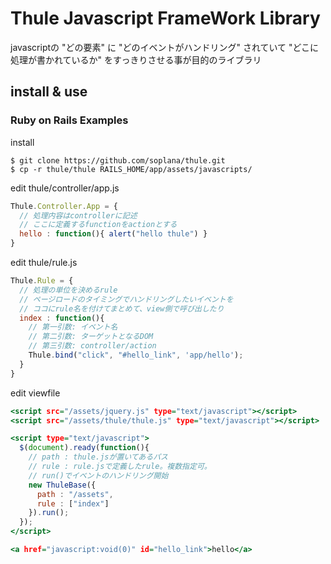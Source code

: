 # Thule Javascript FrameWork Library

javascriptの "どの要素" に "どのイベントがハンドリング" されていて "どこに処理が書かれているか" をすっきりさせる事が目的のライブラリ


## install & use

### Ruby on Rails Examples

install

```
$ git clone https://github.com/soplana/thule.git 
$ cp -r thule/thule RAILS_HOME/app/assets/javascripts/
```

edit thule/controller/app.js

```javascript:controller/app.js
Thule.Controller.App = {
  // 処理内容はcontrollerに記述
  // ここに定義するfunctionをactionとする
  hello : function(){ alert("hello thule") }
}
```

edit thule/rule.js

```javasciript:rule.js
Thule.Rule = {
  // 処理の単位を決めるrule
  // ページロードのタイミングでハンドリングしたいイベントを
  // ココにrule名を付けてまとめて、view側で呼び出したり
  index : function(){
    // 第一引数: イベント名
    // 第二引数: ターゲットとなるDOM
    // 第三引数: controller/action
    Thule.bind("click", "#hello_link", 'app/hello');
  }
}
```

edit viewfile

```html:app/views/root/index.html
<script src="/assets/jquery.js" type="text/javascript"></script>
<script src="/assets/thule/thule.js" type="text/javascript"></script>

<script type="text/javascript">
  $(document).ready(function(){
    // path : thule.jsが置いてあるパス
    // rule : rule.jsで定義したrule。複数指定可。
    // run()でイベントのハンドリング開始
    new ThuleBase({
      path : "/assets",
      rule : ["index"]
    }).run();
  });
</script>

<a href="javascript:void(0)" id="hello_link">hello</a>
```
